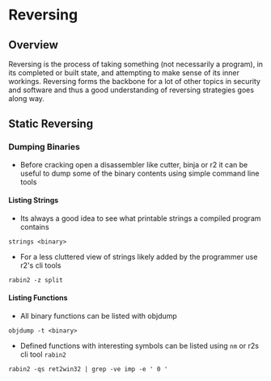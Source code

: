 # Reversing

## Overview

Reversing is the process of taking something (not necessarily a program), in its completed or built state, and attempting to make sense of its inner workings. Reversing forms the backbone for a lot of other topics in security and software and thus a good understanding of reversing strategies goes along way. 

## Static Reversing

### Dumping Binaries

+ Before cracking open a disassembler like cutter, binja or r2 it can be useful to dump some of the binary contents using simple command line tools

#### Listing Strings

+ Its always a good idea to see what printable strings a compiled program contains

`strings <binary>`

+ For a less cluttered view of strings likely added by the programmer use r2's cli tools

`rabin2 -z split`

#### Listing Functions

+ All binary functions can be listed with objdump

`objdump -t <binary>`

+ Defined functions with interesting symbols can be listed using `nm` or r2s cli tool `rabin2`

`rabin2 -qs ret2win32 | grep -ve imp -e ' 0 '`

